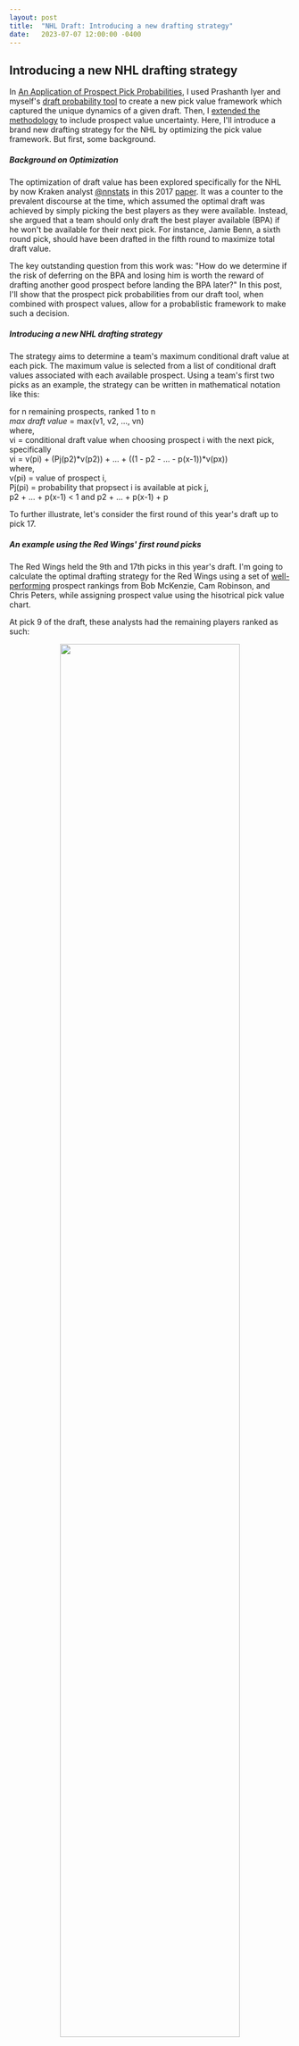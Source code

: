 ```yaml
---
layout: post
title:  "NHL Draft: Introducing a new drafting strategy"
date:   2023-07-07 12:00:00 -0400
---
```

<head>
<!-- Google tag (gtag.js) -->
<script async src="https://www.googletagmanager.com/gtag/js?id=G-DGRHZS5DNM"></script>
<script>
  window.dataLayer = window.dataLayer || [];
  function gtag(){dataLayer.push(arguments);}
  gtag('js', new Date());

  gtag('config', 'G-DGRHZS5DNM');
</script>
</head>
<h2>Introducing a new NHL drafting strategy</h2>
<p>
In <a href="https://spazznolo.github.io/2023/06/20/draft-probabilities-3.html">An Application of Prospect Pick Probabilities</a>, I used Prashanth Iyer and myself's <a href="https://piyer97.shinyapps.io/NHLDraft2023/">draft probability tool</a> to create a new pick value framework which captured the unique dynamics of a given draft. Then, I <a href="https://spazznolo.github.io/2023/06/25/draft-probabilities-4.html">extended the methodology</a> to include prospect value uncertainty. Here, I'll introduce a brand new drafting strategy for the NHL by optimizing the pick value framework. But first, some background.
<p>
<h5>Background on Optimization</h5>
The optimization of draft value has been explored specifically for the NHL by now Kraken analyst <a href="https://twitter.com/nnstats">@nnstats</a> in this 2017 <a href="https://www.statsportsconsulting.com/wp-content/uploads/Nandakumar_PerfectDraft-1.pdf">paper</a>. It was a counter to the prevalent discourse at the time, which assumed the optimal draft was achieved by simply picking the best players as they were available. Instead, she argued that a team should only draft the best player available (BPA) if he won't be available for their next pick. For instance, Jamie Benn, a sixth round pick, should have been drafted in the fifth round to maximize total draft value.
</p>
<p>
The key outstanding question from this work was: "How do we determine if the risk of deferring on the BPA and losing him is worth the reward of drafting another good prospect before landing the BPA later?" In this post, I'll show that the prospect pick probabilities from our draft tool, when combined with prospect values, allow for a probablistic framework to make such a decision.
</p>
<p>
<h5>Introducing a new NHL drafting strategy</h5>
The strategy aims to determine a team's maximum conditional draft value at each pick. The maximum value is selected from a list of conditional draft values associated with each available prospect. Using a team's first two picks as an example, the strategy can be written in mathematical notation like this:
</p>
<p>
for n remaining prospects, ranked 1 to n<br>
<em>max draft value</em> = max(v1, v2, ..., vn)<br>
where,<br>
vi = conditional draft value when choosing prospect i with the next pick, specifically<br>
vi = v(pi) + (Pj(p2)*v(p2)) + ... + ((1 - p2 - ... - p(x-1))*v(px))<br>
where,<br>
v(pi) = value of prospect i,<br>
Pj(pi) = probability that propsect i is available at pick j,<br>
p2 + ... + p(x-1) < 1 and p2 + ... + p(x-1) + p
</p>
<p>
To further illustrate, let's consider the first round of this year's draft up to pick 17.
</p>
<p>
<h5>An example using the Red Wings' first round picks</h5>
The Red Wings held the 9th and 17th picks in this year's draft. I'm going to calculate the optimal drafting strategy for the Red Wings using a set of <a href="https://twitter.com/spazznolo/status/1674392375018307585">well-performing</a> prospect rankings from Bob McKenzie, Cam Robinson, and Chris Peters, while assigning prospect value using the hisotrical pick value chart.
</p>
<p>
At pick 9 of the draft, these analysts had the remaining players ranked as such:
</p>
<p>
<div style="text-align: center"> <img src="https://spazznolo.github.io/figs/draft-probabilities-5-4.png" width="80%" length="200"/></div>
</p>
<p>
The question: "who should each analyst draft at 9 in order to maximize their expected draft value for picks 9 and 17?" To answer, we use the equation shown above, which requires: 1) the value of the prospect taken at 9, 2) the conditional probabilities of the remaining prospects being available at 17, and 3) the values of these remaining prospects. 
</p>
<p>
<div style="text-align: center"> <img src="https://spazznolo.github.io/figs/draft-probabilities-5-5.png" width="80%" length="200"/></div>
</p>
<p>
Here, McKenzie and Robinson should take the BPA to maximize conditional draft value, but Peters should defer and take his second BPA, Zach Benson.
</p>